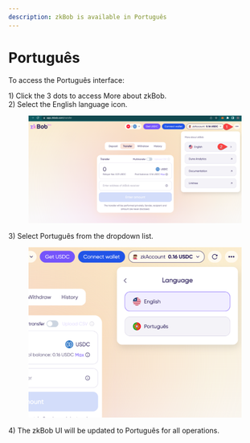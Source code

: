 ```yaml
---
description: zkBob is available in Português
---
```


# Português

To access the Português interface:

1\) Click the 3 dots to access More about zkBob.\
2\) Select the English language icon.

<figure><img src="../../.gitbook/assets/language-1.png" alt=""><figcaption></figcaption></figure>

3\) Select Português from the dropdown list.

<figure><img src="../../.gitbook/assets/language-2.png" alt=""><figcaption></figcaption></figure>

4\) The zkBob UI will be updated to Português for all operations.

<figure><img src="../../.gitbook/assets/Português.png" alt=""><figcaption></figcaption></figure>
